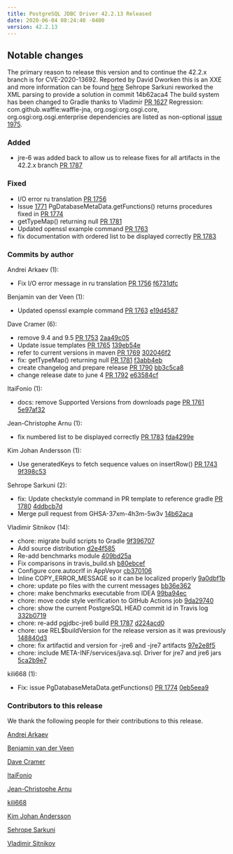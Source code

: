 ```yaml
---
title: PostgreSQL JDBC Driver 42.2.13 Released
date: 2020-06-04 08:24:40 -0400
version: 42.2.13
---
```


## Notable changes

The primary reason to release this version and to continue the 42.2.x branch is for CVE-2020-13692.
Reported by David Dworken this is an XXE and more information can be found [here](https://cheatsheetseries.owasp.org/cheatsheets/XML_External_Entity_Prevention_Cheat_Sheet.html)
Sehrope Sarkuni reworked the XML parsing to provide a solution in commit 14b62aca4
The build system has been changed to Gradle thanks to Vladimir [PR 1627](https://github.com/pgjdbc/pgjdbc/pull/1627)
Regression: com.github.waffle:waffle-jna, org.osgi:org.osgi.core, org.osgi:org.osgi.enterprise dependencies are listed as non-optional [issue 1975](https://github.com/pgjdbc/pgjdbc/issues/1795).

### Added

* jre-6 was added back to allow us to release fixes for all artifacts in the 42.2.x branch [PR 1787](https://github.com/pgjdbc/pgjdbc/pull/1787)

### Fixed

* I/O error ru translation [PR 1756](https://github.com/pgjdbc/pgjdbc/pull/1756)
* Issue [1771](https://github.com/pgjdbc/pgjdbc/issues/1771)  PgDatabaseMetaData.getFunctions() returns
 procedures fixed in [PR 1774](https://github.com/pgjdbc/pgjdbc/pull/1774)
* getTypeMap() returning null [PR 1781](https://github.com/pgjdbc/pgjdbc/pull/1774)
* Updated openssl example command [PR 1763](https://github.com/pgjdbc/pgjdbc/pull/1763)
* fix documentation with ordered list to be displayed correctly [PR 1783](https://github.com/pgjdbc/pgjdbc/pull/1783)

<!--more-->

### Commits by author

Andrei Arkaev (1):

* Fix I/O error message in ru translation [PR 1756](https://github.com/pgjdbc/pgjdbc/pull/1756) [f6731dfc](https://github.com/pgjdbc/pgjdbc/commit/f6731dfc771b9dd7e1cdbbf75baa35bf7afdecc8)

Benjamin van der Veen (1):

* Updated openssl example command [PR 1763](https://github.com/pgjdbc/pgjdbc/pull/1763) [e19d4587](https://github.com/pgjdbc/pgjdbc/commit/e19d45879f9d93dc86d3d888659480aeffc0aedc)

Dave Cramer (6):

* remove 9.4 and 9.5 [PR 1753](https://github.com/pgjdbc/pgjdbc/pull/1753) [2aa49c05](https://github.com/pgjdbc/pgjdbc/commit/2aa49c05962d147e075434abf9adb8f9461bfd52)
* Update issue templates [PR 1765](https://github.com/pgjdbc/pgjdbc/pull/1765) [139eb54e](https://github.com/pgjdbc/pgjdbc/commit/139eb54e672a5e9c54434706a94489fbb49bbffe)
* refer to current versions in maven [PR 1769](https://github.com/pgjdbc/pgjdbc/pull/1769) [302046f2](https://github.com/pgjdbc/pgjdbc/commit/302046f219e25bacb351c8f49bb2c3a49c8b1ca5)
* fix: getTypeMap() returning null [PR 1781](https://github.com/pgjdbc/pgjdbc/pull/1781) [f3abb4eb](https://github.com/pgjdbc/pgjdbc/commit/f3abb4eb19357ac353d4a1e59d2920135619ad9a)
* create changelog and prepare release [PR 1790](https://github.com/pgjdbc/pgjdbc/pull/1790) [bb3c5ca8](https://github.com/pgjdbc/pgjdbc/commit/bb3c5ca848cf0c4f080f87994b9636755c52a710)
* change release date to june 4 [PR 1792](https://github.com/pgjdbc/pgjdbc/pull/1792) [e63584cf](https://github.com/pgjdbc/pgjdbc/commit/e63584cfb2bbb904a971a0b19cb4857249e0b8e2)

ItaiFonio (1):

* docs: remove Supported Versions from downloads page [PR 1761](https://github.com/pgjdbc/pgjdbc/pull/1761) [5e97af32](https://github.com/pgjdbc/pgjdbc/commit/5e97af326e68af74452e284d85a541dd623b07c1)

Jean-Christophe Arnu (1):

* fix numbered list to be displayed correctly [PR 1783](https://github.com/pgjdbc/pgjdbc/pull/1783) [fda4299e](https://github.com/pgjdbc/pgjdbc/commit/fda4299e1e3b76aa7e0c0031f3e11c61dd05c64b)

Kim Johan Andersson (1):

* Use generatedKeys to fetch sequence values on insertRow() [PR 1743](https://github.com/pgjdbc/pgjdbc/pull/1743) [9f398c53](https://github.com/pgjdbc/pgjdbc/commit/9f398c537447d7773971ff0e1a93ed75f5b01122)

Sehrope Sarkuni (2):

* fix: Update checkstyle command in PR template to reference gradle [PR 1780](https://github.com/pgjdbc/pgjdbc/pull/1780) [4ddbcb7d](https://github.com/pgjdbc/pgjdbc/commit/4ddbcb7dd083652fda080ccc958dda17842f7a99)
* Merge pull request from GHSA-37xm-4h3m-5w3v [14b62aca](https://github.com/pgjdbc/pgjdbc/commit/14b62aca4764d496813f55a43d050b017e01eb65)

Vladimir Sitnikov (14):

* chore: migrate build scripts to Gradle [9f396707](https://github.com/pgjdbc/pgjdbc/commit/9f396707b8e00c32433dd1a859004e901d6aa013)
* Add source distribution [d2e4f585](https://github.com/pgjdbc/pgjdbc/commit/d2e4f5859affc14762bdb20cd386055aac71e265)
* Re-add benchmarks module [409bd25a](https://github.com/pgjdbc/pgjdbc/commit/409bd25a576afab463857d0ada7c7fc86b97560f)
* Fix comparisons in travis_build.sh [b80ebcef](https://github.com/pgjdbc/pgjdbc/commit/b80ebcef33f9c3801f01e28994746bc36abb2d21)
* Configure core.autocrlf in AppVeyor [cb370106](https://github.com/pgjdbc/pgjdbc/commit/cb37010619e3fa7cb0937509de8fe924a77c45c7)
* Inline COPY_ERROR_MESSAGE so it can be localized properly [9a0dbf1b](https://github.com/pgjdbc/pgjdbc/commit/9a0dbf1b7cceb5e751fe83f6fec99790b13ff57c)
* chore: update po files with the current messages [bb36e362](https://github.com/pgjdbc/pgjdbc/commit/bb36e36282775a4384845b320cd4841cb23b0314)
* chore: make benchmarks executable from IDEA [99ba94ec](https://github.com/pgjdbc/pgjdbc/commit/99ba94ece16181eeb224048fa1bce5aaed0fb7cf)
* chore: move code style verification to GitHub Actions job [9da29740](https://github.com/pgjdbc/pgjdbc/commit/9da29740caf0f8a8469da762e7070090d10cb49d)
* chore: show the current PostgreSQL HEAD commit id in Travis log [332b0719](https://github.com/pgjdbc/pgjdbc/commit/332b071928babd1e446f1b0872658a0316617d2e)
* chore: re-add pgjdbc-jre6 build [PR 1787](https://github.com/pgjdbc/pgjdbc/pull/1787) [d224acd0](https://github.com/pgjdbc/pgjdbc/commit/d224acd095c1697f3503c8fbf73f7b22828b5720)
* chore: use REL$buildVersion for the release version as it was previously [148840d3](https://github.com/pgjdbc/pgjdbc/commit/148840d3f2f99e7f54d829aed8e70b4be39139f8)
* chore: fix artifactid and version for -jre6 and -jre7 artifacts [97e2e8f5](https://github.com/pgjdbc/pgjdbc/commit/97e2e8f5bb325841f7a9d20c22eee1a419c3abdc)
* chore: include META-INF/services/java.sql. Driver for jre7 and jre6 jars [5ca2b9e7](https://github.com/pgjdbc/pgjdbc/commit/5ca2b9e732022c1852b829227a303edff83a09fc)

kili668 (1):

* Fix: issue PgDatabaseMetaData.getFunctions() [PR 1774](https://github.com/pgjdbc/pgjdbc/pull/1774) [0eb5eea9](https://github.com/pgjdbc/pgjdbc/commit/0eb5eea99d46e49c92b24776a9cd782b7fa8b57b)

### Contributors to this release

We thank the following people for their contributions to this release.

[Andrei Arkaev](https://github.com/arkaev)

[Benjamin van der Veen](https://github.com/bvanderveen)

[Dave Cramer](davec@postgresintl.com)

[ItaiFonio](https://github.com/ItaiFonio)

[Jean-Christophe Arnu](https://github.com/jcarnu)

[kili668](https://github.com/kili668)

[Kim Johan Andersson](https://github.com/kimjand)

[Sehrope Sarkuni](https://github.com/sehrope)

[Vladimir Sitnikov](https://github.com/vlsi)
